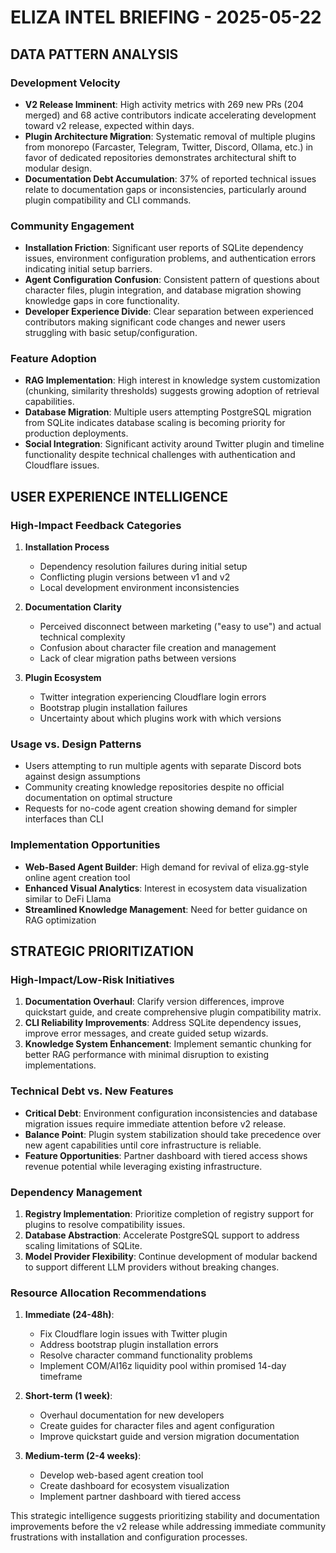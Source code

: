 # ELIZA INTEL BRIEFING - 2025-05-22

## DATA PATTERN ANALYSIS

### Development Velocity
- **V2 Release Imminent**: High activity metrics with 269 new PRs (204 merged) and 68 active contributors indicate accelerating development toward v2 release, expected within days.
- **Plugin Architecture Migration**: Systematic removal of multiple plugins from monorepo (Farcaster, Telegram, Twitter, Discord, Ollama, etc.) in favor of dedicated repositories demonstrates architectural shift to modular design.
- **Documentation Debt Accumulation**: 37% of reported technical issues relate to documentation gaps or inconsistencies, particularly around plugin compatibility and CLI commands.

### Community Engagement
- **Installation Friction**: Significant user reports of SQLite dependency issues, environment configuration problems, and authentication errors indicating initial setup barriers.
- **Agent Configuration Confusion**: Consistent pattern of questions about character files, plugin integration, and database migration showing knowledge gaps in core functionality.
- **Developer Experience Divide**: Clear separation between experienced contributors making significant code changes and newer users struggling with basic setup/configuration.

### Feature Adoption
- **RAG Implementation**: High interest in knowledge system customization (chunking, similarity thresholds) suggests growing adoption of retrieval capabilities.
- **Database Migration**: Multiple users attempting PostgreSQL migration from SQLite indicates database scaling is becoming priority for production deployments.
- **Social Integration**: Significant activity around Twitter plugin and timeline functionality despite technical challenges with authentication and Cloudflare issues.

## USER EXPERIENCE INTELLIGENCE

### High-Impact Feedback Categories
1. **Installation Process**
   - Dependency resolution failures during initial setup
   - Conflicting plugin versions between v1 and v2
   - Local development environment inconsistencies

2. **Documentation Clarity**
   - Perceived disconnect between marketing ("easy to use") and actual technical complexity
   - Confusion about character file creation and management
   - Lack of clear migration paths between versions

3. **Plugin Ecosystem**
   - Twitter integration experiencing Cloudflare login errors
   - Bootstrap plugin installation failures
   - Uncertainty about which plugins work with which versions

### Usage vs. Design Patterns
- Users attempting to run multiple agents with separate Discord bots against design assumptions
- Community creating knowledge repositories despite no official documentation on optimal structure
- Requests for no-code agent creation showing demand for simpler interfaces than CLI

### Implementation Opportunities
- **Web-Based Agent Builder**: High demand for revival of eliza.gg-style online agent creation tool
- **Enhanced Visual Analytics**: Interest in ecosystem data visualization similar to DeFi Llama
- **Streamlined Knowledge Management**: Need for better guidance on RAG optimization

## STRATEGIC PRIORITIZATION

### High-Impact/Low-Risk Initiatives
1. **Documentation Overhaul**: Clarify version differences, improve quickstart guide, and create comprehensive plugin compatibility matrix.
2. **CLI Reliability Improvements**: Address SQLite dependency issues, improve error messages, and create guided setup wizards.
3. **Knowledge System Enhancement**: Implement semantic chunking for better RAG performance with minimal disruption to existing implementations.

### Technical Debt vs. New Features
- **Critical Debt**: Environment configuration inconsistencies and database migration issues require immediate attention before v2 release.
- **Balance Point**: Plugin system stabilization should take precedence over new agent capabilities until core infrastructure is reliable.
- **Feature Opportunities**: Partner dashboard with tiered access shows revenue potential while leveraging existing infrastructure.

### Dependency Management
1. **Registry Implementation**: Prioritize completion of registry support for plugins to resolve compatibility issues.
2. **Database Abstraction**: Accelerate PostgreSQL support to address scaling limitations of SQLite.
3. **Model Provider Flexibility**: Continue development of modular backend to support different LLM providers without breaking changes.

### Resource Allocation Recommendations
1. **Immediate (24-48h)**: 
   - Fix Cloudflare login issues with Twitter plugin
   - Address bootstrap plugin installation errors
   - Resolve character command functionality problems
   - Implement COM/AI16z liquidity pool within promised 14-day timeframe

2. **Short-term (1 week)**:
   - Overhaul documentation for new developers
   - Create guides for character files and agent configuration
   - Improve quickstart guide and version migration documentation

3. **Medium-term (2-4 weeks)**:
   - Develop web-based agent creation tool
   - Create dashboard for ecosystem visualization
   - Implement partner dashboard with tiered access

This strategic intelligence suggests prioritizing stability and documentation improvements before the v2 release while addressing immediate community frustrations with installation and configuration processes.